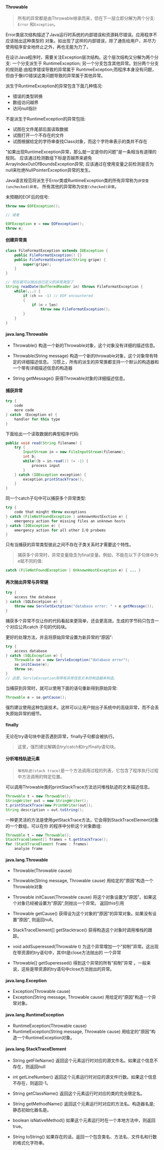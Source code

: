 #### Throwable
> 所有的异常都是由Throwable继承而来，但在下一层立即分解为两个分支: `Error` 和`Exception`。

Error类层次结构描述了Java运行时系统的内部错误和资源耗尽错误。应用程序不应该抛出这种类型的
对象。如出现了这样的内部错误，除了通告给用户，并尽力使用程序安全地终止之外，再也无能为力了。

在设计Java程序时，需要关注Exception层次结构。这个层次结构又分解为两个分支: 一个分支派生于
RuntimeException; 另一个分支包含其他异常。划分两个分支的规则是:由程序错误导致的异常属于
RuntimeException;而程序本身没有问题，但由于像I/O错误这类问题导致的异常属于其他异常。

派生于RuntimeException的异常包含下面几种情况:
* 错误的类型转换
* 数组访问越界
* 访问null指针

不是派生于RuntimeException的异常包括:
* 试图在文件尾部后面读取数据
* 试图打开一个不存在的文件
* 试图根据给定的字符串查找Class对象，而这个字符串表示的类并不存在

"如果出现RuntimeException异常，那么就一定是你的问题"是一条相当有道理的规则。
应该通过检测数组下标是否越界来避免ArrayIndexOutOfBoundsException异常;
应该通过在使用变量之前检测是否为null来杜绝NullPointerException异常的发生。

Java语言规范将派生于Error类或RuntimeException类的所有异常称为`非受查(unchecked)异常`，
所有其他的异常称为`受查(checked)异常`。

未预期的EOF后的信号:
```java
throw new EOFException();

// 或者

EOFException e = new EOFexception();
throw e;
```


#### 创建异常类
```java
class FileFormatException extends IOException {
	public FileFormatException() {}
	public FileFormatException(String gripe) {
		super(gripe);
	}
}

// 现在就可以抛出自已定义的异常类型了
String readDate(BufferedReader in) throws FileFormatException {
	while(...) {
		if (ch == -1) // EOF encountered
		{
			if (n < len)
				throw new FileFormatException();
		}
	}
}
```

#### java.lang.Throwable
* Throwable()
	构造一个新的Throwable对象，这个对象没有详细的描述信息。

* Throwable(String message)
	构造一个新的throwable对象，这个对象带有特定的详细描述信息。
	习惯上，所有的派生的异常类都支持一个默认的构造器和一个带有详细描述信息的构造器

* String getMessage()
	获得Throwable对象的详细描述信息。


#### 捕获异常
```java
try {
	code 
	more code
} catch （Exception e) {
	handler for this type
}

```

下面给出一个读取数据的典型程序代码:
```java
public void read(String filename) {
	try {
		InputStream in = new FileInputStream(filename);
		int b;
		while((b = in.read()) != -1) {
			process input
		}
	} catch (IOException exception) {
		exception.printStackTrace();
	}
}
```

同一个catch子句中可以捕获多个异常类型:
```java
try {
	code that minght throw exceptions
} catch (FileNotFoundException | unknownHostExction e) {
	emergency action for missing files an unknown hosts
} catch (IOException e) {
	emergency action for all other I/O probems
}
```
只有当捕获的异常类型彼此之间不存在子类关系时才需要这个特性。

> 捕获多个异常时，异常变量隐含为final变量。例如，不能在以下子句体中为e赋不同的值:
```java
catch (FileNotFoundException | UnknownHostException e) { ... }
```

#### 再次抛出异常与异常链
```java
try {
	access the database
} catch (SQLExcetpion e) {
	throw new ServletExctption("database error: " + e.getMessage());
}
```
捕获多个异常不仅让你的代码看起来更简单，还会更高效。生成的字节码只包含一个对应公共catch
子句的代码块。

更好的处理方法，并且将原始异常设置为新异常的“原因":
```java
try {
	access database
} catch (SQLException e) {
	Throwable se = new ServleException("database error");
	se.initCause(e);
	throw se;
}
// 这里，ServleException用带有异常信息文本的构造器来构造。
```
当捕获到异常时，就可以使用下面的语句重新得到原始异常:
```java
Throwable e = se.getCause();
```
强烈建议使用这种包装技术。这样可以让用户抛出子系统中的高级异常，而不会丢失原始异常的细节。


#### finally
无论在try语句块中是否遇到异常，finally子句都会被执行。

> 这里，强烈建议解耦合try/catch和try/finally语句块。


#### 分析堆栈轨迹元素
> `堆栈轨迹(stack trace)`是一个方法调用过程的列表，它包含了程序执行过程中方法调用的特定位置。

可以调用Throwable类的printStackTrace方法访问堆栈轨迹的文本描述信息。
```java
Throwable t = new Throwable();
StringWriter out = new StringWriter();
t.printStackTrace(new PrintWriter(out));
String description = out.toString();
```
一种更灵活的方法是使用getStackTrace方法，它会得到StackTraceElement对象的一个数组，可以在你
的程序中分析这个对象数组:
```java
Throwable t = new Throwable();
StackTraceElement[] frames = t.getStackTrace();
for (StackTraceElement frame : frames)
	analyze frame
```


#### java.lang.Throwable
* Throwable(Throwable cause)
* Throwable(String message, Throwable cause)
	用给定的"原因"构造一个Throwable对象

* Throwable initCause(Throwable cause)
	将这个对象设置为"原因"。如果这个对象已经被设置为"原因",则抛出一个异常。
	返回this引用

* Throwable getCause()
	获得设为这个对象的"原因"的异常对象。如果没有设置"原因", 则返回null。

* StackTraceElement[] getStacktrace()
	获得构造这个对象时调用堆栈的跟踪。

* void addSuperessed(Throwable t)
	为这个异常增加一个"抑制"异常。这出现在带资源的try语句中，其中t是close方法抛出的
	一个异常

* Throwable[] getSuperessed()
	得到这个异常的所有"抑制"异常 。一般来说，这些是带资源的try语句中close方法抛出的异常。


#### java.lang.Exception
* Exception(Throwable cause)
* Exception(String message, Throwable cause)
	用给定的"原因"构造一个异常对象。


#### java.lang.RuntimeException
* RuntimeException(Throwable cause)
* RuntimeException(String message, Throwable cause)
	用给定的"原因"构造一个RuntimeException对象。


#### java.lang.StackTraceElement
* String getFileName()
	返回这个元素运行时对应的源文件名。如果这个信息不存在，则返回null

* int getLineNumber()
	返回这个元素运行时对应的源文件行数。如果这个信息不存在，则返回-1。

* String getClassName()
	返回这个元素运行时对应的类的完全限定名。

* String getMethodName()
	返回这个元素运行时对应的方法名。构造器名是<init>;静态初始化器名是<clinit>。

* boolean isNativeMethod()
	如果这个元素运行时在一个本地方法中，则返回true。

* String toString()
	如果存在的话，返回一个包含类名、方法名、文件名和行数的格式化字符串。

